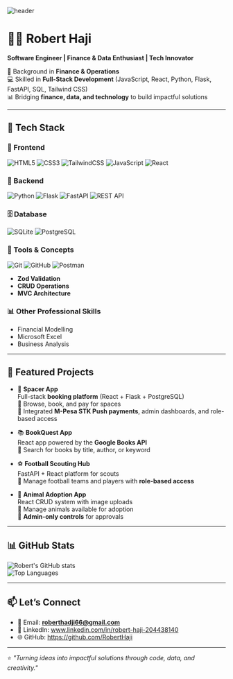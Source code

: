  ![header](https://capsule-render.vercel.app/api?type=waving&color=0:00C9FF,100:92FE9D&height=180&section=header&text=Hi%20I'm%20Robert%20Haji%20👋&fontSize=35&fontColor=ffffff&animation=twinkling)

# 👨‍💻 Robert Haji  
**Software Engineer | Finance & Data Enthusiast | Tech Innovator**  

💼 Background in **Finance & Operations**  
💻 Skilled in **Full-Stack Development** (JavaScript, React, Python, Flask, FastAPI, SQL, Tailwind CSS)  
📊 Bridging **finance, data, and technology** to build impactful solutions  

---

## 🚀 Tech Stack  

### 🎨 Frontend  
![HTML5](https://img.shields.io/badge/HTML5-E34F26?style=for-the-badge&logo=html5&logoColor=white)
![CSS3](https://img.shields.io/badge/CSS3-1572B6?style=for-the-badge&logo=css3&logoColor=white)
![TailwindCSS](https://img.shields.io/badge/Tailwind_CSS-38B2AC?style=for-the-badge&logo=tailwind-css&logoColor=white)
![JavaScript](https://img.shields.io/badge/JavaScript-F7DF1E?style=for-the-badge&logo=javascript&logoColor=black)
![React](https://img.shields.io/badge/React-20232A?style=for-the-badge&logo=react&logoColor=61DAFB)

### 💾 Backend  
![Python](https://img.shields.io/badge/Python-3776AB?style=for-the-badge&logo=python&logoColor=white)
![Flask](https://img.shields.io/badge/Flask-000000?style=for-the-badge&logo=flask&logoColor=white)
![FastAPI](https://img.shields.io/badge/FastAPI-009688?style=for-the-badge&logo=fastapi&logoColor=white)
![REST API](https://img.shields.io/badge/REST-02569B?style=for-the-badge&logo=swagger&logoColor=white)

### 🗄️ Database  
![SQLite](https://img.shields.io/badge/SQLite-003B57?style=for-the-badge&logo=sqlite&logoColor=white)
![PostgreSQL](https://img.shields.io/badge/PostgreSQL-336791?style=for-the-badge&logo=postgresql&logoColor=white)

### 🔧 Tools & Concepts  
![Git](https://img.shields.io/badge/Git-F05032?style=for-the-badge&logo=git&logoColor=white)
![GitHub](https://img.shields.io/badge/GitHub-181717?style=for-the-badge&logo=github&logoColor=white)
![Postman](https://img.shields.io/badge/Postman-FF6C37?style=for-the-badge&logo=postman&logoColor=white)

- **Zod Validation**  
- **CRUD Operations**  
- **MVC Architecture**  

### 📊 Other Professional Skills  
- Financial Modelling  
- Microsoft Excel  
- Business Analysis  

---

## 📂 Featured Projects  

- 🚀 **Spacer App**  
  Full-stack **booking platform** (React + Flask + PostgreSQL)  
  🔹 Browse, book, and pay for spaces  
  🔹 Integrated **M-Pesa STK Push payments**, admin dashboards, and role-based access  

- 📚 **BookQuest App**  
  React app powered by the **Google Books API**  
  🔹 Search for books by title, author, or keyword  

- ⚽ **Football Scouting Hub**  
  FastAPI + React platform for scouts  
  🔹 Manage football teams and players with **role-based access**  

- 🐾 **Animal Adoption App**  
  React CRUD system with image uploads  
  🔹 Manage animals available for adoption  
  🔹 **Admin-only controls** for approvals  

---

## 📊 GitHub Stats  

![Robert's GitHub stats](https://github-readme-stats.vercel.app/api?username=roberthaji&show_icons=true&theme=radical)  
![Top Languages](https://github-readme-stats.vercel.app/api/top-langs/?username=roberthaji&layout=compact&theme=radical)

---

## 📫 Let’s Connect  
- 📧 Email: **roberthadji66@gmail.com**  
- 💼 LinkedIn: www.linkedin.com/in/robert-haji-204438140  
- 🌐 GitHub: https://github.com/RobertHaji

---

⭐️ *"Turning ideas into impactful solutions through code, data, and creativity."*



